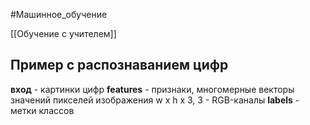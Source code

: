 #Машинное_обучение 

[[Обучение с учителем]]

## Пример с распознаванием цифр

**вход** - картинки цифр
**features** - признаки, многомерные векторы значений пикселей изображения w x h x 3, 3 - RGB-каналы
**labels** - метки классов

